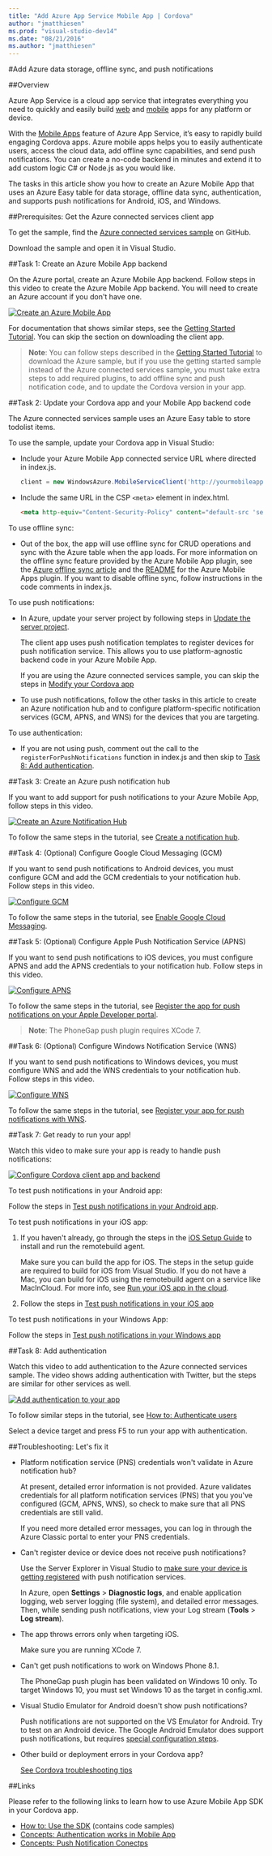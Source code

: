 ```yaml
---
title: "Add Azure App Service Mobile App | Cordova"
author: "jmatthiesen"
ms.prod: "visual-studio-dev14"
ms.date: "08/21/2016"
ms.author: "jmatthiesen"
---
```


#Add Azure data storage, offline sync, and push notifications

##Overview

Azure App Service is a cloud app service that integrates everything you need to quickly and easily build
[web](https://azure.microsoft.com/en-us/services/app-service/web/) and [mobile](https://azure.microsoft.com/en-us/services/app-service/mobile/)
apps for any platform or device.

With the [Mobile Apps](https://azure.microsoft.com/en-us/documentation/learning-paths/appservice-mobileapps/) feature of Azure App Service,
it’s easy to rapidly build engaging Cordova apps. Azure mobile apps helps you to easily authenticate users, access the cloud data, add offline sync capabilities, and send
push notifications. You can create a no-code backend in minutes and extend it to add custom logic C# or Node.js as you would like.

The tasks in this article show you how to create an Azure Mobile App that uses an Azure Easy table for data storage, offline data sync, authentication, and supports push notifications for Android, iOS, and Windows.

##Prerequisites: Get the Azure connected services client app

To get the sample, find the
[Azure connected services sample](https://github.com/Microsoft/cordova-samples/tree/master/azure-connected-services) on GitHub.

Download the sample and open it in Visual Studio.

##Task 1: Create an Azure Mobile App backend

On the Azure portal, create an Azure Mobile App backend. Follow steps in this video to create the Azure Mobile App backend. You will need to create an Azure account if you don't have one.

<a href="https://www.youtube.com/watch?v=oKWEXU8i5oc" class="video" title="Create an Azure Mobile App">![Create an Azure Mobile App](media/add-azure-mobile-app/thmb-azure-mobile-app.png)</a>

For documentation that shows similar steps, see the [Getting Started Tutorial](https://azure.microsoft.com/en-us/documentation/articles/app-service-mobile-cordova-get-started/). You can skip the section on downloading the client app.

>**Note**: You can follow steps described in the [Getting Started Tutorial](https://azure.microsoft.com/en-us/documentation/articles/app-service-mobile-cordova-get-started/) to download the Azure sample, but if you use the getting started sample instead of the Azure connected services sample, you must take extra steps to add required plugins, to add offline sync and push notification code, and to update the Cordova version in your app.

##Task 2: Update your Cordova app and your Mobile App backend code

The Azure connected services sample uses an Azure Easy table to store todolist items.

To use the sample, update your Cordova app in Visual Studio:

* Include your Azure Mobile App connected service URL where directed in index.js.
    ```javascript
    client = new WindowsAzure.MobileServiceClient('http://yourmobileapp.azurewebsites.net-fail');
    ```
* Include the same URL in the CSP `<meta>` element in index.html.
    ```html
    <meta http-equiv="Content-Security-Policy" content="default-src 'self' data: gap: http://yourmobileapp.azurewebsites.net; style-src 'self'; media-src *">
    ```

To use offline sync:

* Out of the box, the app will use offline sync for CRUD operations and sync with the Azure table when the app loads. For more information on the offline sync feature provided by the Azure Mobile App plugin, see the [Azure offline sync article](https://azure.microsoft.com/en-us/documentation/articles/app-service-mobile-cordova-get-started-offline-data/) and the [README](https://github.com/Azure/azure-mobile-apps-js-client#offline-data-sync-preview) for the Azure Mobile Apps plugin. If you want to disable offline sync, follow instructions in the code comments in index.js.

To use push notifications:

* In Azure, update your server project by following steps in [Update the server project](https://azure.microsoft.com/en-us/documentation/articles/app-service-mobile-cordova-get-started-push/#update-the-server-project-to-send-push-notifications).

    The client app uses push notification templates to register devices for push notification service. This allows you to use platform-agnostic backend code in your Azure Mobile App.

    If you are using the Azure connected services sample, you can skip the steps in [Modify your Cordova app](https://azure.microsoft.com/en-us/documentation/articles/app-service-mobile-cordova-get-started-push/#add-push-to-app)

* To use push notifications, follow the other tasks in this article to create an Azure notification hub and to configure platform-specific notification services (GCM, APNS, and WNS) for the devices that you are targeting.

To use authentication:

* If you are not using push, comment out the call to the `registerForPushNotifications` function in index.js and then skip to [Task 8: Add authentication](#authentication).

##Task 3: Create an Azure push notification hub

If you want to add support for push notifications to your Azure Mobile App, follow steps in this video.

<a href="https://www.youtube.com/watch?v=ERLF0o60-04" class="video" title="Create an Azure Notification Hub">![Create an Azure Notification Hub](media/add-azure-mobile-app/thmb-azure-notif-hub.png)</a>

To follow the same steps in the tutorial, see [Create a notification hub](https://azure.microsoft.com/en-us/documentation/articles/app-service-mobile-cordova-get-started-push/#create-hub).

##Task 4: (Optional) Configure Google Cloud Messaging (GCM)

If you want to send push notifications to Android devices, you must configure GCM and add the GCM credentials to your notification hub. Follow steps in this video.

<a href="https://www.youtube.com/watch?v=OSDKh_5R6vo" class="video" title="Configure GCM">![Configure GCM](media/add-azure-mobile-app/thmb-gcm-push-notifs.png)</a>

To follow the same steps in the tutorial, see [Enable Google Cloud Messaging](https://azure.microsoft.com/en-us/documentation/articles/app-service-mobile-cordova-get-started-push/#optional-configure-and-run-the-app-on-android).

##Task 5: (Optional) Configure Apple Push Notification Service (APNS)

If you want to send push notifications to iOS devices, you must configure APNS and add the APNS credentials to your notification hub. Follow steps in this video.

<a href="https://www.youtube.com/watch?v=VzJxTcpUXCY" class="video" title="Configure APNS">![Configure APNS](media/add-azure-mobile-app/thmb-apns-push-notifs.png)</a>

To follow the same steps in the tutorial, see [Register the app for push notifications on your Apple Developer portal](https://azure.microsoft.com/en-us/documentation/articles/app-service-mobile-cordova-get-started-push/#optional-configure-and-run-on-ios).

>**Note**: The PhoneGap push plugin requires XCode 7.

##Task 6: (Optional) Configure Windows Notification Service (WNS)

If you want to send push notifications to Windows devices, you must configure WNS and add the WNS credentials to your notification hub. Follow steps in this video.

<a href="https://www.youtube.com/watch?v=9pc4GglHNsY" class="video" title="Configure WNS">![Configure WNS](media/add-azure-mobile-app/thmb-wns-push-notifs.png)</a>

To follow the same steps in the tutorial, see [Register your app for push notifications with WNS](https://azure.microsoft.com/en-us/documentation/articles/app-service-mobile-cordova-get-started-push/#optional-configure-and-run-on-windows).

##Task 7: Get ready to run your app!

Watch this video to make sure your app is ready to handle push notifications:

<a href="https://www.youtube.com/watch?v=C8L62__8TLg" class="video" title="Configure Cordova client app and backend">![Configure Cordova client app and backend](media/add-azure-mobile-app/thmb-client-and-backend.png)</a>

To test push notifications in your Android app:

Follow the steps in [Test push notifications in your Android app](https://azure.microsoft.com/en-us/documentation/articles/app-service-mobile-cordova-get-started-push/#optional-configure-and-run-the-app-on-android).

To test push notifications in your iOS app:

1. If you haven't already, go through the steps in the [iOS Setup Guide](http://taco.visualstudio.com/en-us/docs/ios-guide/) to install and run the remotebuild agent.

    Make sure you can build the app for iOS. The steps in the setup guide are required to build for iOS from Visual Studio. If you do not have a Mac, you can build for iOS using the remotebuild agent on a service like MacInCloud. For more info, see [Run your iOS app in the cloud](http://taco.visualstudio.com/en-us/docs/build_ios_cloud/).

2. Follow the steps in [Test push notifications in your iOS app](https://azure.microsoft.com/en-us/documentation/articles/app-service-mobile-cordova-get-started-push/#optional-configure-and-run-on-ios)

To test push notifications in your Windows App:

Follow the steps in [Test push notifications in your Windows app](https://azure.microsoft.com/en-us/documentation/articles/app-service-mobile-cordova-get-started-push/#optional-configure-and-run-on-windows)

##Task 8: Add authentication <a id="authentication"></a>

Watch this video to add authentication to the Azure connected services sample. The video shows adding authentication with Twitter, but the steps are similar for other services as well.

<a href="https://www.youtube.com/watch?v=PTrxocL2lQg" class="video" title="Add authentication to your app">![Add authentication to your app](media/add-azure-mobile-app/thmb-authentication.png)</a>

To follow similar steps in the tutorial, see [How to: Authenticate users](https://azure.microsoft.com/en-us/documentation/articles/app-service-mobile-cordova-get-started-users/)

Select a device target and press F5 to run your app with authentication.

##Troubleshooting: Let's fix it

* Platform notification service (PNS) credentials won't validate in Azure notification hub?

    At present, detailed error information is not provided. Azure validates credentials for all platform notification services (PNS) that you you've configured (GCM, APNS, WNS), so check to make sure that all PNS credentials are still valid.

    If you need more detailed error messages, you can log in through the Azure Classic portal to enter your PNS credentials.

* Can't register device or device does not receive push notifications?

    Use the Server Explorer in Visual Studio to [make sure your device is getting registered](https://azure.microsoft.com/en-us/documentation/articles/notification-hubs-push-notification-fixer/#self-diagnose-tips) with push notification services.

    In Azure, open **Settings** > **Diagnostic logs**, and enable application logging, web server logging (file system), and detailed error messages. Then, while sending push notifications, view your Log stream (**Tools** > **Log stream**).

* The app throws errors only when targeting iOS.

    Make sure you are running XCode 7.

* Can't get push notifications to work on Windows Phone 8.1.

    The PhoneGap push plugin has been validated on Windows 10 only. To target Windows 10, you must set Windows 10 as the target in config.xml.

* Visual Studio Emulator for Android doesn't show push notifications?

    Push notifications are not supported on the VS Emulator for Android. Try to test on an Android device. The Google Android Emulator does support push notifications, but requires [special configuration steps](https://azure.microsoft.com/en-us/documentation/articles/app-service-mobile-xamarin-android-get-started-push/#test).

* Other build or deployment errors in your Cordova app?

    [See Cordova troubleshooting tips](http://taco.visualstudio.com/en-us/docs/tips-and-workarounds-general-readme/#resolve-build-and-deployment-errors-when-you-build-for-the-first-time)


##Links

Please refer to the following links to learn how to use Azure Mobile App SDK in your Cordova app.

- [How to: Use the SDK](https://azure.microsoft.com/en-us/documentation/articles/app-service-mobile-cordova-how-to-use-client-library/) (contains code samples)
- [Concepts: Authentication works in Mobile App](https://azure.microsoft.com/en-us/documentation/articles/app-service-mobile-auth/)
- [Concepts: Push Notification Conectps](https://azure.microsoft.com/en-us/documentation/articles/notification-hubs-overview/)
